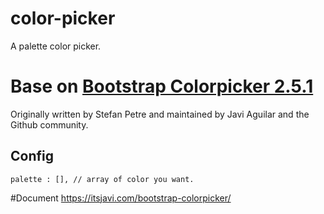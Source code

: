 # color-picker
A palette color picker.

# Base on [Bootstrap Colorpicker 2.5.1 ](https://itsjavi.com/bootstrap-colorpicker/)
Originally written by Stefan Petre and maintained by Javi Aguilar and the Github community.

## Config <a id="config"></a>
```
palette : [], // array of color you want.
```

#Document 
https://itsjavi.com/bootstrap-colorpicker/
